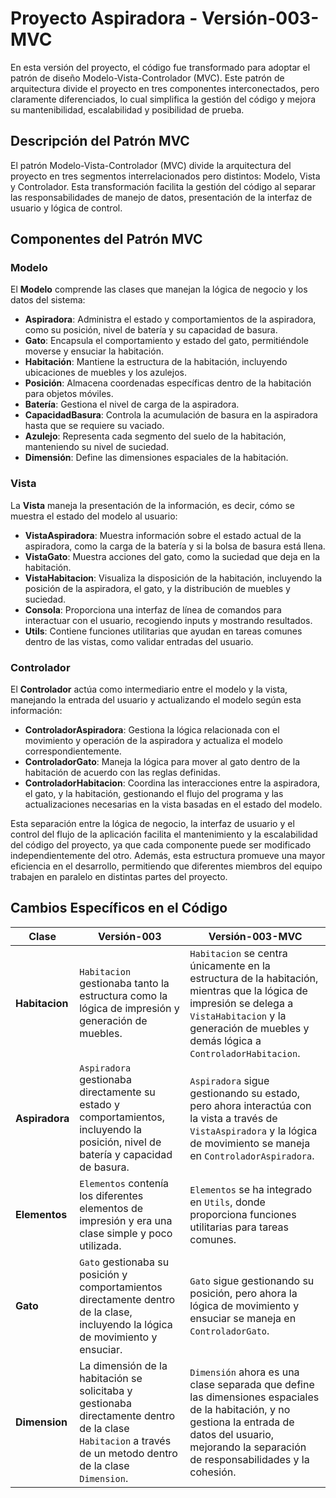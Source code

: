 # Proyecto Aspiradora - Versión-003-MVC


En esta versión del proyecto, el código fue transformado para adoptar el patrón de diseño Modelo-Vista-Controlador (MVC). Este patrón de arquitectura divide el proyecto en tres componentes interconectados, pero claramente diferenciados, lo cual simplifica la gestión del código y mejora su mantenibilidad, escalabilidad y posibilidad de prueba.

## Descripción del Patrón MVC
El patrón Modelo-Vista-Controlador (MVC) divide la arquitectura del proyecto en tres segmentos interrelacionados pero distintos: Modelo, Vista y Controlador. Esta transformación facilita la gestión del código al separar las responsabilidades de manejo de datos, presentación de la interfaz de usuario y lógica de control.

## Componentes del Patrón MVC

### Modelo
El **Modelo** comprende las clases que manejan la lógica de negocio y los datos del sistema:
- **Aspiradora**: Administra el estado y comportamientos de la aspiradora, como su posición, nivel de batería y su capacidad de basura.
- **Gato**: Encapsula el comportamiento y estado del gato, permitiéndole moverse y ensuciar la habitación.
- **Habitación**: Mantiene la estructura de la habitación, incluyendo ubicaciones de muebles y los azulejos.
- **Posición**: Almacena coordenadas específicas dentro de la habitación para objetos móviles.
- **Batería**: Gestiona el nivel de carga de la aspiradora.
- **CapacidadBasura**: Controla la acumulación de basura en la aspiradora hasta que se requiere su vaciado.
- **Azulejo**: Representa cada segmento del suelo de la habitación, manteniendo su nivel de suciedad.
- **Dimensión**: Define las dimensiones espaciales de la habitación.

### Vista
La **Vista** maneja la presentación de la información, es decir, cómo se muestra el estado del modelo al usuario:
- **VistaAspiradora**: Muestra información sobre el estado actual de la aspiradora, como la carga de la batería y si la bolsa de basura está llena.
- **VistaGato**: Muestra acciones del gato, como la suciedad que deja en la habitación.
- **VistaHabitacion**: Visualiza la disposición de la habitación, incluyendo la posición de la aspiradora, el gato, y la distribución de muebles y suciedad.
- **Consola**: Proporciona una interfaz de línea de comandos para interactuar con el usuario, recogiendo inputs y mostrando resultados.
- **Utils**: Contiene funciones utilitarias que ayudan en tareas comunes dentro de las vistas, como validar entradas del usuario.

### Controlador
El **Controlador** actúa como intermediario entre el modelo y la vista, manejando la entrada del usuario y actualizando el modelo según esta información:
- **ControladorAspiradora**: Gestiona la lógica relacionada con el movimiento y operación de la aspiradora y actualiza el modelo correspondientemente.
- **ControladorGato**: Maneja la lógica para mover al gato dentro de la habitación de acuerdo con las reglas definidas.
- **ControladorHabitacion**: Coordina las interacciones entre la aspiradora, el gato, y la habitación, gestionando el flujo del programa y las actualizaciones necesarias en la vista basadas en el estado del modelo.


Esta separación entre la lógica de negocio, la interfaz de usuario y el control del flujo de la aplicación facilita el mantenimiento y la escalabilidad del código del proyecto, ya que cada componente puede ser modificado independientemente del otro. Además, esta estructura promueve una mayor eficiencia en el desarrollo, permitiendo que diferentes miembros del equipo trabajen en paralelo en distintas partes del proyecto.


## Cambios Específicos en el Código
| Clase                | Versión-003                                                                                                                                         | Versión-003-MVC                                                                                                                                                      |
|---|---|---|
| **Habitacion**       | `Habitacion` gestionaba tanto la estructura como la lógica de impresión y generación de muebles.                                                         | `Habitacion` se centra únicamente en la estructura de la habitación, mientras que la lógica de impresión se delega a `VistaHabitacion` y la generación de muebles y demás lógica a `ControladorHabitacion`.  |
| **Aspiradora**       | `Aspiradora` gestionaba directamente su estado y comportamientos, incluyendo la posición, nivel de batería y capacidad de basura.                        | `Aspiradora` sigue gestionando su estado, pero ahora interactúa con la vista a través de `VistaAspiradora` y la lógica de movimiento se maneja en `ControladorAspiradora`. |
| **Elementos**        | `Elementos` contenía los diferentes elementos de impresión y era una clase simple y poco utilizada.                                                                         | `Elementos` se ha integrado en `Utils`, donde proporciona funciones utilitarias para tareas comunes.                                                              |
| **Gato**             | `Gato` gestionaba su posición y comportamientos directamente dentro de la clase, incluyendo la lógica de movimiento y ensuciar.                          | `Gato` sigue gestionando su posición, pero ahora la lógica de movimiento y ensuciar se maneja en `ControladorGato`.                                               |
| **Dimension**        | La dimensión de la habitación se solicitaba y gestionaba directamente dentro de la clase `Habitacion` a través de un metodo dentro de la clase `Dimension`.                                                    | `Dimensión` ahora es una clase separada que define las dimensiones espaciales de la habitación, y no gestiona la entrada de datos del usuario, mejorando la separación de responsabilidades y la cohesión.        |


